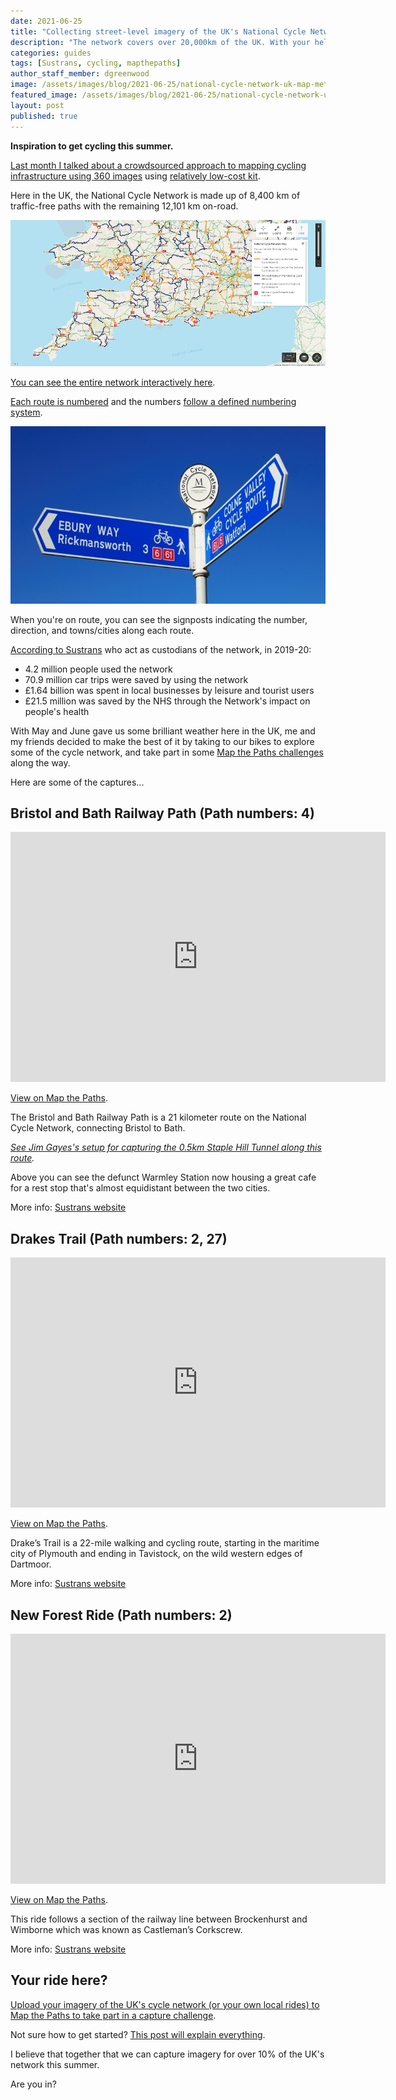 ```yaml
---
date: 2021-06-25
title: "Collecting street-level imagery of the UK's National Cycle Network"
description: "The network covers over 20,000km of the UK. With your help, we want to capture street-level images for every single one of those kilometers."
categories: guides
tags: [Sustrans, cycling, mapthepaths]
author_staff_member: dgreenwood
image: /assets/images/blog/2021-06-25/national-cycle-network-uk-map-meta.jpg
featured_image: /assets/images/blog/2021-06-25/national-cycle-network-uk-map-sm.jpg
layout: post
published: true
---
```


**Inspiration to get cycling this summer.**

[Last month I talked about a crowdsourced approach to mapping cycling infrastructure using 360 images](/blog/2021/crowdsourcing-safer-bicyle-lane-design) using [relatively low-cost kit](/blog/2021/trek-pack-v2-quick-start-virtual-photography).

Here in the UK, the National Cycle Network is made up of 8,400 km of traffic-free paths with the remaining 12,101 km on-road.

<img class="img-fluid" src="/assets/images/blog/2021-06-25/national-cycle-network-uk-map-sm.jpg" alt="National Cycle Network UK" title="National Cycle Network UK" />

[You can see the entire network interactively here](https://osmaps.ordnancesurvey.co.uk/52.57775,-2.39479,7). 

[Each route is numbered](https://en.wikipedia.org/wiki/List_of_National_Cycle_Network_routes) and the numbers [follow a defined numbering system](https://en.wikipedia.org/wiki/National_Cycle_Network#Numbering_system).

<img class="img-fluid" src="/assets/images/blog/2021-06-25/ncn-direction-sign-watford-sustrans.jpeg" alt="National Cycle Network UK Sign" title="National Cycle Network UK Sign" />

When you're on route, you can see the signposts indicating the number, direction, and towns/cities along each route.

[According to Sustrans](https://www.sustrans.org.uk/national-cycle-network/) who act as custodians of the network, in 2019-20:

* 4.2 million people used the network
* 70.9 million car trips were saved by using the network
* £1.64 billion was spent in local businesses by leisure and tourist users
* £21.5 million was saved by the NHS through the Network's impact on people's health

With May and June gave us some brilliant weather here in the UK, me and my friends decided to make the best of it by taking to our bikes to explore some of the cycle network, and take part in some [Map the Paths challenges](https://www.mapthepaths.com/challenge/capture/list/) along the way.

Here are some of the captures...

## Bristol and Bath Railway Path (Path numbers: 4)

<iframe width="600" height="400" allowfullscreen style="border-style:none;" src="https://www.trekview.org/trekviewer.htm#panorama=https://www.trekview.org/assets/images/blog/2021-06-25/bristol-bath-railway-path.jpeg&amp;autoLoad=true"></iframe>

[View on Map the Paths](https://www.mapthepaths.com/).

The Bristol and Bath Railway Path is a 21 kilometer route on the National Cycle Network, connecting Bristol to Bath.

_[See Jim Gayes's setup for capturing the 0.5km Staple Hill Tunnel along this route](/blog/2021/gps-collecting-underground-tunnel-360-imagery)._

Above you can see the defunct Warmley Station now housing a great cafe for a rest stop that's almost equidistant between the two cities.

More info: [Sustrans website](https://www.sustrans.org.uk/find-a-route-on-the-national-cycle-network/bristol-and-bath-railway-path)

## Drakes Trail (Path numbers: 2, 27)

<iframe width="600" height="400" allowfullscreen style="border-style:none;" src="https://www.trekview.org/trekviewer.htm#panorama=https://www.trekview.org/assets/images/blog/2021-06-25/drakes-trail-gem-bridge.jpeg&amp;autoLoad=true"></iframe>

[View on Map the Paths](https://www.mapthepaths.com/).

Drake’s Trail is a 22-mile walking and cycling route, starting in the maritime city of Plymouth and ending in Tavistock, on the wild western edges of Dartmoor.

More info: [Sustrans website](https://www.sustrans.org.uk/find-a-route-on-the-national-cycle-network/drakes-trail)

## New Forest Ride (Path numbers: 2)

<iframe width="600" height="400" allowfullscreen style="border-style:none;" src="https://www.trekview.org/trekviewer.htm#panorama=https://www.trekview.org/assets/images/blog/2021-06-25/new-forest-ride.jpeg&amp;autoLoad=true"></iframe>

[View on Map the Paths](https://www.mapthepaths.com/).

This ride follows a section of the railway line between Brockenhurst and Wimborne which was known as Castleman’s Corkscrew.

More info: [Sustrans website](https://www.sustrans.org.uk/find-a-route-on-the-national-cycle-network/new-forest-ride)

## Your ride here?

[Upload your imagery of the UK's cycle network (or your own local rides) to Map the Paths to take part in a capture challenge](https://www.mapthepaths.com/challenge/capture/list/).

Not sure how to get started? [This post will explain everything](/blog/2021/trek-pack-v2-quick-start-virtual-photography).

I believe that together that we can capture imagery for over 10% of the UK's network this summer.

Are you in?